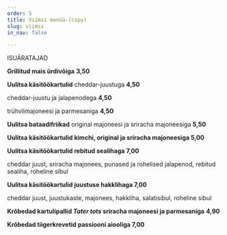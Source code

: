 ```yaml
---
order: 5
title: Viimsi menüü-(copy)
slug: viimsi
in_nav: false

---
```

ISUÄRATAJAD

**Grillitud mais ürdivõiga**  **3,50**

**Uulitsa käsitöökartulid** cheddar-juustuga **4,50**

cheddar-juustu ja jalapenodega  **4,50**

trühvlimajoneesi ja parmesaniga **4,50**

**Uulitsa bataadifriikad** original majoneesi ja sriracha majoneesiga **5,50**

**Uulitsa käsitöökartulid kimchi, original ja sriracha majoneesiga  5,00**

**Uulitsa käsitöökartulid rebitud sealihaga**  **7,00**

cheddar juust, sriracha majonees, punased ja rohelised jalapenod, rebitud sealiha, roheline sibul

**Uulitsa käsitöökartulid juustuse hakklihaga 7,00**

cheddar juust, juustukaste, majonees, hakkliha, salatisibul, roheline sibul

**Krõbedad kartulipallid _Tater tots_ sriracha majoneesi ja parmesaniga** **4,90**

**Krõbedad tiigerkrevetid passiooni aiooliga 7,00**